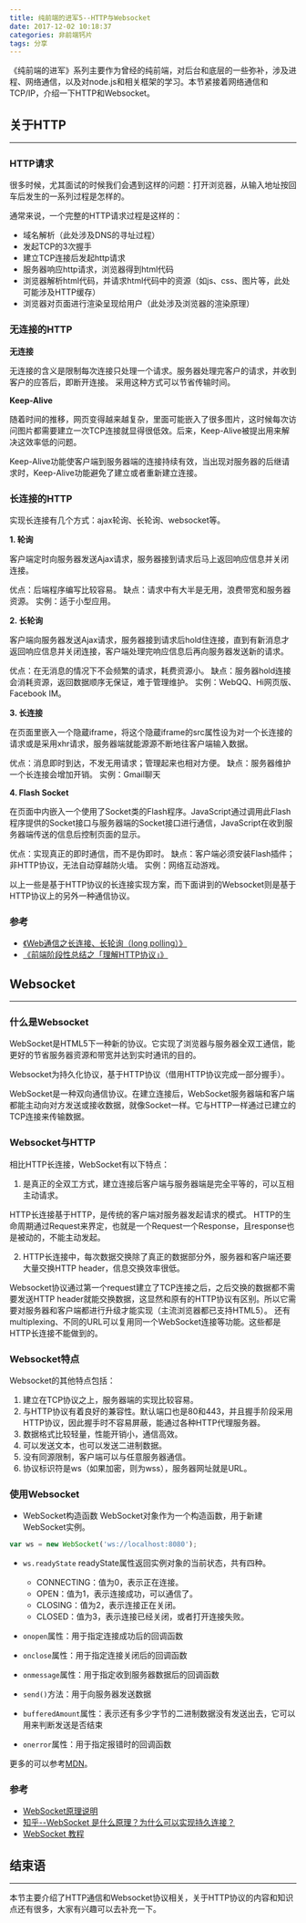 ```yaml
---
title: 纯前端的进军5--HTTP与Websocket
date: 2017-12-02 10:18:37
categories: 非前端钙片
tags: 分享
---
```

《纯前端的进军》系列主要作为曾经的纯前端，对后台和底层的一些弥补，涉及进程、网络通信，以及对node.js和相关框架的学习。本节紧接着网络通信和TCP/IP，介绍一下HTTP和Websocket。
<!--more-->

## 关于HTTP
---
### HTTP请求
很多时候，尤其面试的时候我们会遇到这样的问题：打开浏览器，从输入地址按回车后发生的一系列过程是怎样的。

通常来说，一个完整的HTTP请求过程是这样的：
- 域名解析（此处涉及DNS的寻址过程）
- 发起TCP的3次握手
- 建立TCP连接后发起http请求
- 服务器响应http请求，浏览器得到html代码
- 浏览器解析html代码，并请求html代码中的资源（如js、css、图片等，此处可能涉及HTTP缓存）
- 浏览器对页面进行渲染呈现给用户（此处涉及浏览器的渲染原理）

### 无连接的HTTP
**无连接**

无连接的含义是限制每次连接只处理一个请求。服务器处理完客户的请求，并收到客户的应答后，即断开连接。
采用这种方式可以节省传输时间。

**Keep-Alive**

随着时间的推移，网页变得越来越复杂，里面可能嵌入了很多图片，这时候每次访问图片都需要建立一次TCP连接就显得很低效。后来，Keep-Alive被提出用来解决这效率低的问题。

Keep-Alive功能使客户端到服务器端的连接持续有效，当出现对服务器的后继请求时，Keep-Alive功能避免了建立或者重新建立连接。

### 长连接的HTTP
实现长连接有几个方式：ajax轮询、长轮询、websocket等。

**1. 轮询**

客户端定时向服务器发送Ajax请求，服务器接到请求后马上返回响应信息并关闭连接。 

优点：后端程序编写比较容易。 
缺点：请求中有大半是无用，浪费带宽和服务器资源。 
实例：适于小型应用。


**2. 长轮询**

客户端向服务器发送Ajax请求，服务器接到请求后hold住连接，直到有新消息才返回响应信息并关闭连接，客户端处理完响应信息后再向服务器发送新的请求。 

优点：在无消息的情况下不会频繁的请求，耗费资源小。 
缺点：服务器hold连接会消耗资源，返回数据顺序无保证，难于管理维护。 
实例：WebQQ、Hi网页版、Facebook IM。


**3. 长连接**

在页面里嵌入一个隐蔵iframe，将这个隐蔵iframe的src属性设为对一个长连接的请求或是采用xhr请求，服务器端就能源源不断地往客户端输入数据。 

优点：消息即时到达，不发无用请求；管理起来也相对方便。 
缺点：服务器维护一个长连接会增加开销。 
实例：Gmail聊天


**4. Flash Socket**

在页面中内嵌入一个使用了Socket类的Flash程序。JavaScript通过调用此Flash程序提供的Socket接口与服务器端的Socket接口进行通信，JavaScript在收到服务器端传送的信息后控制页面的显示。 

优点：实现真正的即时通信，而不是伪即时。 
缺点：客户端必须安装Flash插件；非HTTP协议，无法自动穿越防火墙。 
实例：网络互动游戏。

以上一些是基于HTTP协议的长连接实现方案，而下面讲到的Websocket则是基于HTTP协议上的另外一种通信协议。

### 参考
- [《Web通信之长连接、长轮询（long polling）》](http://www.cnblogs.com/hoojo/p/longPolling_comet_jquery_iframe_ajax.html)
- [《前端阶段性总结之「理解HTTP协议」》](https://godbasin.github.io/2017/05/20/front-end-notes-7-init-http/)

## Websocket
---

### 什么是Websocket
WebSocket是HTML5下一种新的协议。它实现了浏览器与服务器全双工通信，能更好的节省服务器资源和带宽并达到实时通讯的目的。

Websocket为持久化协议，基于HTTP协议（借用HTTP协议完成一部分握手）。

WebSocket是一种双向通信协议。在建立连接后，WebSocket服务器端和客户端都能主动向对方发送或接收数据，就像Socket一样。它与HTTP一样通过已建立的TCP连接来传输数据。

### Websocket与HTTP
相比HTTP长连接，WebSocket有以下特点：

1. 是真正的全双工方式，建立连接后客户端与服务器端是完全平等的，可以互相主动请求。

HTTP长连接基于HTTP，是传统的客户端对服务器发起请求的模式。
HTTP的生命周期通过Request来界定，也就是一个Request一个Response，且response也是被动的，不能主动发起。

2. HTTP长连接中，每次数据交换除了真正的数据部分外，服务器和客户端还要大量交换HTTP header，信息交换效率很低。

Websocket协议通过第一个request建立了TCP连接之后，之后交换的数据都不需要发送HTTP header就能交换数据，这显然和原有的HTTP协议有区别。所以它需要对服务器和客户端都进行升级才能实现（主流浏览器都已支持HTML5）。
还有multiplexing、不同的URL可以复用同一个WebSocket连接等功能。这些都是HTTP长连接不能做到的。

### Websocket特点
Websocket的其他特点包括：
1. 建立在TCP协议之上，服务器端的实现比较容易。
2. 与HTTP协议有着良好的兼容性。默认端口也是80和443，并且握手阶段采用HTTP协议，因此握手时不容易屏蔽，能通过各种HTTP代理服务器。
3. 数据格式比较轻量，性能开销小，通信高效。
4. 可以发送文本，也可以发送二进制数据。
5. 没有同源限制，客户端可以与任意服务器通信。
6. 协议标识符是ws（如果加密，则为wss），服务器网址就是URL。

### 使用Websocket
- WebSocket构造函数
WebSocket对象作为一个构造函数，用于新建WebSocket实例。

``` js
var ws = new WebSocket('ws://localhost:8080');
```
- `ws.readyState`
readyState属性返回实例对象的当前状态，共有四种。
  - CONNECTING：值为0，表示正在连接。
  - OPEN：值为1，表示连接成功，可以通信了。
  - CLOSING：值为2，表示连接正在关闭。
  - CLOSED：值为3，表示连接已经关闭，或者打开连接失败。

- `onopen`属性：用于指定连接成功后的回调函数
- `onclose`属性：用于指定连接关闭后的回调函数
- `onmessage`属性：用于指定收到服务器数据后的回调函数
- `send()`方法：用于向服务器发送数据
- `bufferedAmount`属性：表示还有多少字节的二进制数据没有发送出去，它可以用来判断发送是否结束
- `onerror`属性：用于指定报错时的回调函数

更多的可以参考[MDN](https://developer.mozilla.org/zh-CN/docs/Web/API/WebSocket)。

### 参考
- [WebSocket原理说明](https://www.qcloud.com/document/product/214/4150?fromSource=gwzcw.93403.93403.93403)
- [知乎--WebSocket 是什么原理？为什么可以实现持久连接？](https://www.zhihu.com/question/20215561)
- [WebSocket 教程](http://www.ruanyifeng.com/blog/2017/05/websocket.html)

## 结束语
---
本节主要介绍了HTTP通信和Websocket协议相关，关于HTTP协议的内容和知识点还有很多，大家有兴趣可以去补充一下。
